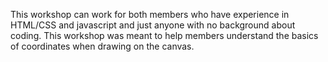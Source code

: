 This workshop can work for both members who have experience in HTML/CSS and javascript and just anyone with no background about coding. 
This workshop was meant to help members understand the basics of coordinates when drawing on the canvas.